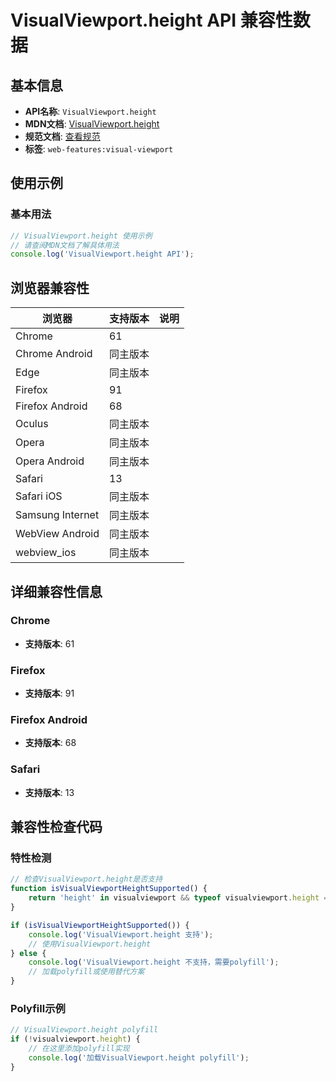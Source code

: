 # VisualViewport.height API 兼容性数据

## 基本信息

- **API名称**: `VisualViewport.height`
- **MDN文档**: [VisualViewport.height](https://developer.mozilla.org/docs/Web/API/VisualViewport/height)
- **规范文档**: [查看规范](https://drafts.csswg.org/cssom-view/#dom-visualviewport-height)
- **标签**: `web-features:visual-viewport`

## 使用示例

### 基本用法

```javascript
// VisualViewport.height 使用示例
// 请查阅MDN文档了解具体用法
console.log('VisualViewport.height API');
```

## 浏览器兼容性

| 浏览器 | 支持版本 | 说明 |
|--------|----------|------|
| Chrome | 61 |  |
| Chrome Android | 同主版本 |  |
| Edge | 同主版本 |  |
| Firefox | 91 |  |
| Firefox Android | 68 |  |
| Oculus | 同主版本 |  |
| Opera | 同主版本 |  |
| Opera Android | 同主版本 |  |
| Safari | 13 |  |
| Safari iOS | 同主版本 |  |
| Samsung Internet | 同主版本 |  |
| WebView Android | 同主版本 |  |
| webview_ios | 同主版本 |  |

## 详细兼容性信息

### Chrome

- **支持版本**: 61

### Firefox

- **支持版本**: 91

### Firefox Android

- **支持版本**: 68

### Safari

- **支持版本**: 13

## 兼容性检查代码

### 特性检测

```javascript
// 检查VisualViewport.height是否支持
function isVisualViewportHeightSupported() {
    return 'height' in visualviewport && typeof visualviewport.height === 'function';
}

if (isVisualViewportHeightSupported()) {
    console.log('VisualViewport.height 支持');
    // 使用VisualViewport.height
} else {
    console.log('VisualViewport.height 不支持，需要polyfill');
    // 加载polyfill或使用替代方案
}
```

### Polyfill示例

```javascript
// VisualViewport.height polyfill
if (!visualviewport.height) {
    // 在这里添加polyfill实现
    console.log('加载VisualViewport.height polyfill');
}
```

